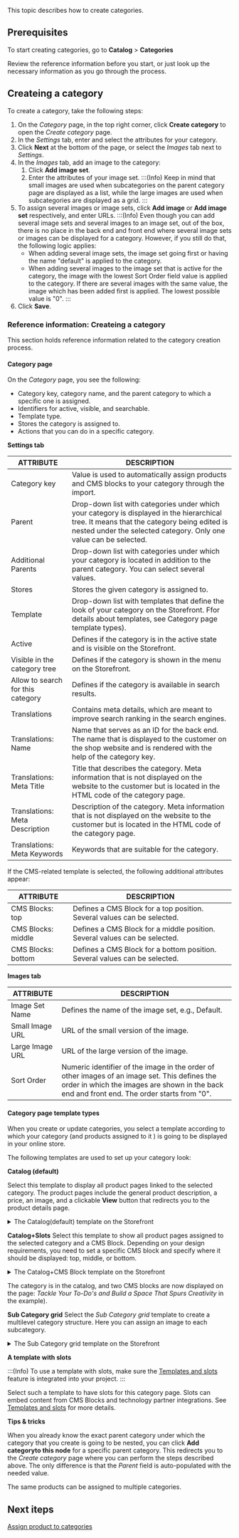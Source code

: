 This topic describes how to create categories.

## Prerequisites

To start creating categories, go to **Catalog** > **Categories**

Review the reference information before you start, or just look up the necessary information as you go through the process.


## Createing a category

To create a category, take the following steps:
1. On the *Category* page, in the top right corner, click **Create category** to open the *Create category* page.
2. In the *Settings* tab, enter and select the attributes for your category.
3. Click **Next** at the bottom of the page, or select the *Images* tab next to *Settings*.
4. In the *Images* tab, add an image to the category:
    1. Click **Add image set**.
    2. Enter the attributes of your image set.
    :::(Info)
    Keep in mind that small images are used when subcategories on the parent category page are displayed as a list, while the large images are used when subcategories are displayed as a grid.
    :::
5. To assign several images or image sets, click **Add image** or **Add image set** respectively, and enter URLs.
    :::(Info)
    Even though you can add several image sets and several images to an image set, out of the box, there is no place in the back end and front end where several image sets or images can be displayed for a category. However, if you still do that, the following logic applies:
    * When adding several image sets, the image set going first or having the name "default" is applied to the category.
    * When adding several images to the image set that is active for the category, the image with the lowest Sort Order field value is applied to the category. If there are several images with the same value, the image which has been added first is applied. The lowest possible value is "0".
    :::
6. Click **Save**.


### Reference information: Createing a category

This section holds reference information related to the category creation process.

#### Category page

On the *Category* page, you see the following:

* Category key, category name, and the parent category to which a specific one is assigned.
* Identifiers for active, visible, and searchable.
* Template type.
* Stores the category is assigned to.
* Actions that you can do in a specific category.

**Settings tab**

| ATTRIBUTE | DESCRIPTION |
|-|-|
| Category key | Value is used to automatically assign products and CMS blocks to your category through the import. |
| Parent | Drop-down list with categories under which your category is displayed in the hierarchical tree. It means that the category being edited is nested under the selected category. Only one value can be selected. |
| Additional Parents | Drop-down list with categories under which your category is located in addition to the parent category. You can select several values. |
| Stores | Stores the given category is assigned to.  |
| Template | Drop-down list with templates that define the look of your category on the Storefront. Ffor details about templates, see Category page template types). |
| Active | Defines if the category is in the active state and is visible on the Storefront. |
| Visible in the category tree | Defines if the category is shown in the menu on the Storefront. |
| Allow to search for this category | Defines if the category is available in search results. |
| Translations | Contains meta details, which are meant to improve search ranking in the search engines. |
| Translations: Name | Name that serves as an ID for the back end. The name that is displayed to the customer on the shop website and is rendered with the help of the category key. |
| Translations: Meta Title | Title that describes the category.  Meta information that is not displayed on the website to the customer but is located in the HTML code of the category page. |
| Translations: Meta Description | Description of the category. Meta information that is not displayed on the website to the customer but is located in the HTML code of the category page. |
| Translations: Meta Keywords | Keywords that are suitable for the category. |

If the CMS-related template is selected, the following additional attributes appear:

| ATTRIBUTE | DESCRIPTION |
|-|-|
| CMS Blocks: top | Defines a CMS Block for a top position. Several values can be selected. |
| CMS Blocks: middle | Defines a CMS Block for a middle position. Several values can be selected. |
| CMS Blocks: bottom | Defines a CMS Block for a bottom position. Several values can be selected. |

**Images tab**

| ATTRIBUTE | DESCRIPTION |
|-|-|
| Image Set Name | Defines the name of the image set, e.g., Default. |
| Small Image URL | URL of the small version of the image. |
| Large Image URL | URL of the large version of the image. |
| Sort Order | Numeric identifier of the image in the order of other images of an image set. This defines the order in which the images are shown in the back end and front end. The order starts from "0". |

#### <a id="category-page-template-types"></a>Category page template types
When you create or update categories, you select a template according to which your category (and products assigned to it ) is going to be displayed in your online store.

The following templates are used to set up your category look:

**Catalog (default)**

Select this template to display all product pages linked to the selected category. The product pages include the general product description, a price, an image, and a clickable **View** button that redirects you to the product details page.

<details><summary>The Catalog(default) template on the Storefront</summary>

![Catalog](https://spryker.s3.eu-central-1.amazonaws.com/docs/User+Guides/Back+Office+User+Guides/Category/Category%3A+Reference+Information/Catalog.gif)

</details>

**Catalog+Slots**
Select this template to show all product pages assigned to the selected category and a CMS Block. Depending on your design requirements, you need to set a specific CMS block and specify where it should be displayed: top, middle, or bottom.

<details><summary>The Catalog+CMS Block template on the Storefront</summary>

![Catalog + Slots](https://spryker.s3.eu-central-1.amazonaws.com/docs/User+Guides/Back+Office+User+Guides/Category/Category%3A+Reference+Information/Catalog%2BCms+Block.gif)

</details>

The category is in the catalog, and two CMS blocks are now displayed on the page: *Tackle Your To-Do's and Build a Space That Spurs Creativity* in the example).

**Sub Category grid**
Select the *Sub Category grid* template to create a multilevel category structure. Here you can assign an image to each subcategory.

<details><summary>The Sub Category grid template on the Storefront</summary>

![Sub Category grid](https://spryker.s3.eu-central-1.amazonaws.com/docs/User+Guides/Back+Office+User+Guides/Category/Category:+Reference+Information/sub+category.gif)

</details>

**A template with slots**


:::(Info)
To use a template with slots, make sure the [Templates and slots](https://documentation.spryker.com/docs/cms-feature-integration-guide) feature is integrated into your project.
:::

Select such a template to have slots for this category page. Slots can embed content from CMS Blocks and technology partner integrations. See [Templates and slots](https://documentation.spryker.com/docs/templates-slots-feature-overview) for more details.

**Tips & tricks**

When you already know the exact parent category under which the category that you create is going to be nested, you can click **Add categoryto this node** for a specific parent category. This redirects you to the *Create category* page where you can perform the steps described above. The only difference is that the *Parent* field is auto-populated with the needed value.

The same products can be assigned to multiple categories.

## Next іteps

[Assign product to categories](https://documentation.spryker.com/2021080/docs/assigning-products-to-categories)